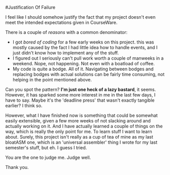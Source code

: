 #Justification Of Failure

I feel like I should somehow justify the fact that my project
doesn't even meet the intended expectations given in CourseWare.

There is a couple of *reasons* with a common denominator:
    
- I got *bored of coding* for a few early weeks on this project.
  this was mostly caused by the fact I had little idea how to handle
  events, and I just didn't know how to implement any of the stuff.
- I figured out I seriously can't pull work worth a couple of manweeks
  in a weekend. Nope, not happening. Not even with a boatload of coffee.
- My code is quite a bodge. All of it. Navigating between bodges and
  replacing bodges with actual solutions can be fairly time consuming,
  not helping in the point mentioned above.

Can you spot the pattern? **I'm just one heck of a lazy bastard**, it seems.
However, it has sparked some more interest in me in the last few days,
I have to say. Maybe it's the 'deadline press' that wasn't exactly tangible
earlier? I think so.

However, what I have finished now is something that could be somewhat easily
extensible, given a few more weeks of not slacking around and actually working
on it. And I have actually learned a couple of things on the way, which is
really the only point for me. To learn stuff I want to learn about. Surely,
this project isn't really as a cup of tea of mine as my last bloatASM one,
which is an 'universal assembler' thing I wrote for my last semester's stuff,
but eh. I guess I tried.

You are the one to judge me. Judge well.

Thank you.
